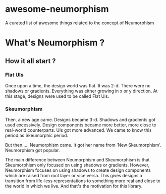 # awesome-neumorphism
A curated list of awesome things related to the concept of Neumorphism

# What's Neumorphism ?

## How it all start ?

### Flat UIs
Once upon a time, the design world was flat. It was 2-d. There were no shadows or gradients. Everything was either growing in x or y direction. At this stage, designs were used to be called Flat UIs.

### Skeumorphism
Then, a new age came. Designs became 3-d. Shadows and gradients got used excessively. Design components became more better, more close to real-world counterparts. UIs got more advanced. We came to know this period as Skeumorphic period.

But then.....
Neumorphism came. It got her name from 'New Skeumorphism'. Neumorphism got popular.

The main difference between Neumorphism and Skeumorphism is that Skeumorphism only focused on using shadows or gradients. However, Neumorphism focuses on using shadows to create design components which are raised from root layer or vice versa. This gives designs a transition from life-less representations to something more real and close to the world in which we live. And that's the motivation for this library.
